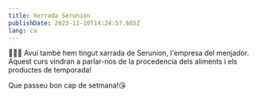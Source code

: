```yaml
---
title: Xerrada Serunion
publishDate: 2023-11-10T14:24:57.665Z
lang: ca
---
```

🥦🥑🍊 Avuí també hem tingut xarrada de Serunion, l'empresa del menjador. Aquest curs vindran a parlar-nos de la procedencia dels aliments i els productes de temporada! 



Que passeu bon cap de setmana!😘